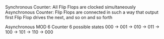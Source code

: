 Synchronous Counter:
	All Flip Flops are clocked simultaneously
Asynchronous Counter:
	Flip Flops are connected in such a way that output first Flip Flop drives the next, and so on and so forth


Asynchronous MOD 6 Counter
6 possible states
000 -> 001 -> 010 -> 011 -> 100 -> 101 -> 110 -> 000